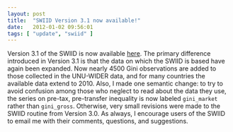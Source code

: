 ```yaml
---
layout: post
title:  "SWIID Version 3.1 now available!"
date:   2012-01-02 09:56:01
tags: [ "update", "swiid" ]
---
```


Version 3.1 of the SWIID is now available [here](swiid_downloads.html). The primary difference introduced in Version 3.1 is that the data on which the SWIID is based have again been expanded. Now nearly 4500 Gini observations are added to those collected in the UNU-WIDER data, and for many countries the available data extend to 2010. Also, I made one semantic change: to try to avoid confusion among those who neglect to read about the data they use, the series on pre-tax, pre-transfer inequality is now labeled `gini_market` rather than `gini_gross`. Otherwise, very small revisions were made to the SWIID routine from Version 3.0. As always, I encourage users of the SWIID to email me with their comments, questions, and suggestions.
